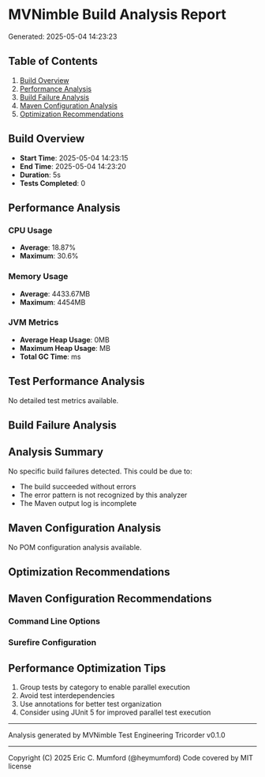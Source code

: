 # MVNimble Build Analysis Report
Generated: 2025-05-04 14:23:23

## Table of Contents

1. [Build Overview](#build-overview)
2. [Performance Analysis](#performance-analysis)
3. [Build Failure Analysis](#build-failure-analysis)
4. [Maven Configuration Analysis](#maven-configuration-analysis)
5. [Optimization Recommendations](#optimization-recommendations)

## Build Overview


* **Start Time**: 2025-05-04 14:23:15
* **End Time**: 2025-05-04 14:23:20
* **Duration**: 5s
* **Tests Completed**: 0

## Performance Analysis


### CPU Usage

* **Average**: 18.87%
* **Maximum**: 30.6%

### Memory Usage

* **Average**: 4433.67MB
* **Maximum**: 4454MB

### JVM Metrics

* **Average Heap Usage**: 0MB
* **Maximum Heap Usage**: MB
* **Total GC Time**: ms

## Test Performance Analysis

No detailed test metrics available.

## Build Failure Analysis


## Analysis Summary

No specific build failures detected. This could be due to:

* The build succeeded without errors
* The error pattern is not recognized by this analyzer
* The Maven output log is incomplete



## Maven Configuration Analysis

No POM configuration analysis available.

## Optimization Recommendations

## Maven Configuration Recommendations

### Command Line Options



### Surefire Configuration



## Performance Optimization Tips

1. Group tests by category to enable parallel execution
2. Avoid test interdependencies
3. Use  annotations for better test organization
4. Consider using JUnit 5 for improved parallel test execution


---
Analysis generated by MVNimble Test Engineering Tricorder v0.1.0

---
Copyright (C) 2025 Eric C. Mumford (@heymumford) Code covered by MIT license
